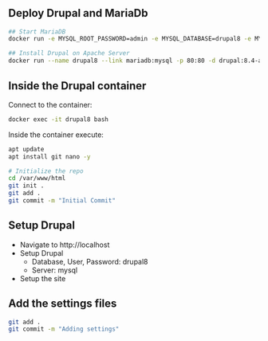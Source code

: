 #

## Deploy Drupal and MariaDb

```bash
## Start MariaDB
docker run -e MYSQL_ROOT_PASSWORD=admin -e MYSQL_DATABASE=drupal8 -e MYSQL_USER=drupal8 -e MYSQL_PASSWORD=drupal8 -v mariadb:/var/lib/mysql -d --name mariadb mariadb

## Install Drupal on Apache Server
docker run --name drupal8 --link mariadb:mysql -p 80:80 -d drupal:8.4-apache
```

## Inside the Drupal container

Connect to the container:

```bash
docker exec -it drupal8 bash
```

Inside the container execute:

```bash
apt update
apt install git nano -y

# Initialize the repo
cd /var/www/html
git init .
git add .
git commit -m "Initial Commit"
```

## Setup Drupal

- Navigate to http://localhost
- Setup Drupal
  - Database, User, Password: drupal8
  - Server: mysql
- Setup the site

## Add the settings files

```bash
git add .
git commit -m "Adding settings"
```
